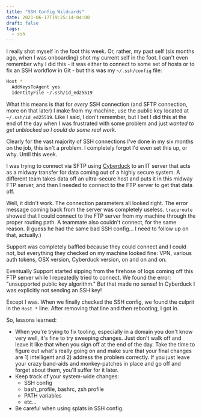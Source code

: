 ```yaml
---
title: "SSH Config Wildcards"
date: 2021-06-17T19:25:14-04:00
draft: false
tags:
  - ssh
---
```


I really shot myself in the foot this week. Or, rather, my past self (six months ago, when I was onboarding) shot my current self in the foot. I can't even remember why I did this - it was either to connect to some set of hosts or to fix an SSH workflow in Git - but this was my `~/.ssh/config` file:

```bash
Host *
  AddKeysToAgent yes
  IdentityFile ~/.ssh/id_ed25519
```

What this means is that for _every_ SSH connection (and SFTP connection, more on that later) I make from my machine, use the public key located at `~/.ssh/id_ed25519`. Like I said, I don't remember, but I bet I did this at the end of the day when I was frustrated with some problem and just _wanted to get unblocked so I could do some real work_.

Clearly for the vast majority of SSH connections I've done in my six months on the job, this isn't a problem. I completely forgot I'd even set this up, or why. Until this week.

I was trying to connect via SFTP using [Cyberduck](https://cyberduck.io/) to an IT server that acts as a midway transfer for data coming out of a highly secure system. A different team takes data off an ultra-secure host and puts it in this midway FTP server, and then I needed to connect to the FTP server to get that data off.

Well, it didn't work. The connection parameters all looked right. The error message coming back from the server was completely useless. `traceroute` showed that I could connect to the FTP server from my machine through the proper routing path. A teammate also couldn't connect, for the same reason. (I guess he had the same bad SSH config... I need to follow up on that, actually.)

Support was completely baffled because they could connect and I could not, but everything they checked on my machine looked fine: VPN, various auth tokens, OSX version, Cyberduck version, on and on and on.

Eventually Support started sipping from the firehose of logs coming off this FTP server while I repeatedly tried to connect. We found the error: "unsupported public key algorithm." But that made no sense! In Cyberduck I was explicitly not sending an SSH key!

Except I was. When we finally checked the SSH config, we found the culprit in the `Host *` line. After removing that line and then rebooting, I got in.

So, lessons learned:
- When you're trying to fix tooling, especially in a domain you don't know very well, it's fine to try sweeping changes. Just don't walk off and leave it like that when you sign off at the end of the day. Take the time to figure out what's really going on and make sure that your final changes are 1) intelligent and 2) address the problem correctly. If you just leave your crazy band-aids and monkey-patches in place and go off and forget about them, you'll suffer for it later. 
- Keep track of your system-wide changes:
  - SSH config
  - bash_profile, bashrc, zsh profile
  - PATH variables
  - etc...
- Be careful when using splats in SSH config.